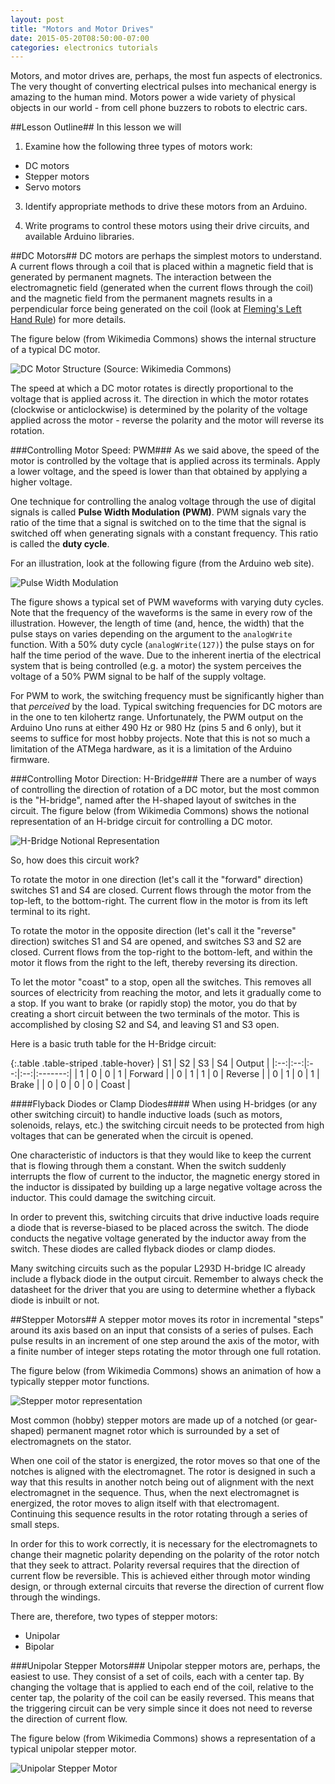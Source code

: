 ```yaml
---
layout: post
title: "Motors and Motor Drives"
date: 2015-05-20T08:50:00-07:00
categories: electronics tutorials
---
```

Motors, and motor drives are, perhaps, the most fun aspects of electronics. The very thought of converting electrical pulses into mechanical energy is amazing to the human mind. Motors power a wide variety of physical objects in our world - from cell phone buzzers to robots to electric cars.

##Lesson Outline##
In this lesson we will 

1. Examine how the following three types of motors work:
* DC motors
* Stepper motors
* Servo motors

3. Identify appropriate methods to drive these motors from an Arduino.

4. Write programs to control these motors using their drive circuits, and available Arduino libraries.

##DC Motors##
DC motors are perhaps the simplest motors to understand. A current flows through a coil that is placed within a magnetic field that is generated by permanent magnets. The interaction between the electromagnetic field (generated when the current flows through the coil) and the magnetic field from the permanent magnets results in a perpendicular force being generated on the coil (look at [Fleming's Left Hand Rule](http://en.wikipedia.org/wiki/Fleming%27s_left-hand_rule_for_motors)) for more details.

The figure below (from Wikimedia Commons) shows the internal structure of a typical DC motor.

![DC Motor Structure (Source: Wikimedia Commons)](http://upload.wikimedia.org/wikipedia/commons/0/04/Electric_motor_cycle_2.png)

The speed at which a DC motor rotates is directly proportional to the voltage that is applied across it. The direction in which the motor rotates (clockwise or anticlockwise) is determined by the polarity of the voltage applied across the motor - reverse the polarity and the motor will reverse its rotation.

###Controlling Motor Speed: PWM###
As we said above, the speed of the motor is controlled by the voltage that is applied across its terminals. Apply a lower voltage, and the speed is lower than that obtained by applying a higher voltage.

One technique for controlling the analog voltage through the use of digital signals is called **Pulse Width Modulation (PWM)**. PWM signals vary the ratio of the time that a signal is switched on to the time that the signal is switched off when generating signals with a constant frequency. This ratio is called the **duty cycle**.

For an illustration, look at the following figure (from the Arduino web site).

![Pulse Width Modulation](http://arduino.cc/en/uploads/Tutorial/pwm.gif)

The figure shows a typical set of PWM waveforms with varying duty cycles. Note that the frequency of the waveforms is the same in every row of the illustration. However, the length of time (and, hence, the width) that the pulse stays on varies depending on the argument to the `analogWrite` function. With a 50% duty cycle (`analogWrite(127)`) the pulse stays on for half the time period of the wave. Due to the inherent inertia of the electrical system that is being controlled (e.g. a motor) the system perceives the voltage of a 50% PWM signal to be half of the supply voltage.

For PWM to work, the switching frequency must be significantly higher than that *perceived* by the load. Typical switching frequencies for DC motors are in the one to ten kilohertz range. Unfortunately, the PWM output on the Arduino Uno runs at either 490 Hz or 980 Hz (pins 5 and 6 only), but it seems to suffice for most hobby projects. Note that this is not so much a limitation of the ATMega hardware, as it is a limitation of the Arduino firmware.

###Controlling Motor Direction: H-Bridge###
There are a number of ways of controlling the direction of rotation of a DC motor, but the most common is the "H-bridge", named after the H-shaped layout of switches in the circuit. The figure below (from Wikimedia Commons) shows the notional representation of an H-bridge circuit for controlling a DC motor.

![H-Bridge Notional Representation](http://upload.wikimedia.org/wikipedia/commons/d/d4/H_bridge.svg)

So, how does this circuit work?

To rotate the motor in one direction (let's call it the "forward" direction) switches S1 and S4 are closed. Current flows through the motor from the top-left, to the bottom-right. The current flow in the motor is from its left terminal to its right.

To rotate the motor in the opposite direction (let's call it the "reverse" direction) switches S1 and S4 are opened, and switches S3 and S2 are closed. Current flows from the top-right to the bottom-left, and within the motor it flows from the right to the left, thereby reversing its direction.

To let the motor "coast" to a stop, open all the switches. This removes all sources of electricity from reaching the motor, and lets it gradually come to a stop. If you want to brake (or rapidly stop) the motor, you do that by creating a short circuit between the two terminals of the motor. This is accomplished by closing S2 and S4, and leaving S1 and S3 open.

Here is a basic truth table for the H-Bridge circuit:

{:.table .table-striped .table-hover}
| S1 | S2 | S3 | S4 | Output  |
|:--:|:--:|:--:|:--:|:-------:|
| 1  | 0  | 0  | 1  | Forward |
| 0  | 1  | 1  | 0  | Reverse |
| 0  | 1  | 0  | 1  | Brake   |
| 0  | 0  | 0  | 0  | Coast   |

####Flyback Diodes or Clamp Diodes####
When using H-bridges (or any other switching circuit) to handle inductive loads (such as motors, solenoids, relays, etc.) the switching circuit needs to be protected from high voltages that can be generated when the circuit is opened. 

One characteristic of inductors is that they would like to keep the current that is flowing through them a constant. When the switch suddenly interrupts the flow of current to the inductor, the magnetic energy stored in the inductor is dissipated by building up a large negative voltage across the inductor. This could damage the switching circuit.

In order to prevent this, switching circuits that drive inductive loads require a diode that is reverse-biased to be placed across the switch. The diode conducts the negative voltage generated by the inductor away from the switch. These diodes are called flyback diodes or clamp diodes.

Many switching circuits such as the popular L293D H-bridge IC already include a flyback diode in the output circuit. Remember to always check the datasheet for the driver that you are using to determine whether a flyback diode is inbuilt or not.

##Stepper Motors##
A stepper motor moves its rotor in incremental "steps" around its axis based on an input that consists of a series of pulses. Each pulse results in an increment of one step around the axis of the motor, with a finite number of integer steps rotating the motor through one full rotation.

The figure below (from Wikimedia Commons) shows an animation of how a typically stepper motor functions.

![Stepper motor representation](http://upload.wikimedia.org/wikipedia/commons/6/67/StepperMotor.gif)

Most common (hobby) stepper motors are made up of a notched (or gear-shaped) permanent magnet rotor which is surrounded by a set of electromagnets on the stator.

When one coil of the stator is energized, the rotor moves so that one of the notches is aligned with the electromagnet. The rotor is designed in such a way that this results in another notch being out of alignment with the next electromagnet in the sequence. Thus, when the next electromagnet is energized, the rotor moves to align itself with that electromagent. Continuing this sequence results in the rotor rotating through a series of small steps.

In order for this to work correctly, it is necessary for the electromagnets to change their magnetic polarity depending on the polarity of the rotor notch that they seek to attract. Polarity reversal requires that the direction of current flow be reversible. This is achieved either through motor winding design, or through external circuits that reverse the direction of current flow through the windings.

There are, therefore, two types of stepper motors:
* Unipolar
* Bipolar

###Unipolar Stepper Motors###
Unipolar stepper motors are, perhaps, the easiest to use. They consist of a set of coils, each with a center tap. By changing the voltage that is applied to each end of the coil, relative to the center tap, the polarity of the coil can be easily reversed. This means that the triggering circuit can be very simple since it does not need to reverse the direction of current flow.

The figure below (from Wikimedia Commons) shows a representation of a typical unipolar stepper motor.

![Unipolar Stepper Motor](https://upload.wikimedia.org/wikipedia/commons/7/77/Unipolar-stepper-motor-windings.png)

